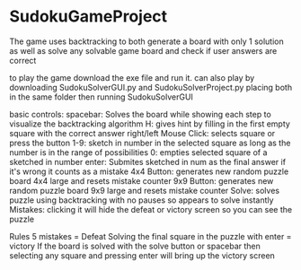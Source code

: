 # SudokuGameProject
The game uses backtracking to both generate a board with only 1 solution as well as solve any solvable game board and check if user answers are correct

to play the game download the exe file and run it.
can also play by downloading SudokuSolverGUI.py and SudokuSolverProject.py placing both in the same folder then running SudokuSolverGUI

basic controls:
spacebar: Solves the board while showing each step to visualize the backtracking algorithm
H: gives hint by filling in the first empty square with the correct answer
right/left Mouse Click: selects square or press the button
1-9: sketch in number in the selected square as long as the number is in the range of possibilities
0: empties selected square of a sketched in number
enter: Submites sketched in num as the final answer if it's wrong it counts as a mistake
4x4 Button: generates new random puzzle board 4x4 large and resets mistake counter
9x9 Button: generates new random puzzle board 9x9 large and resets mistake counter
Solve: solves puzzle using backtracking with no pauses so appears to solve instantly
Mistakes: clicking it will hide the defeat or victory screen so you can see the puzzle

Rules
5 mistakes = Defeat
Solving the final square in the puzzle with enter = victory
If the board is solved with the solve button or spacebar then selecting any square and pressing enter will bring up the victory screen
